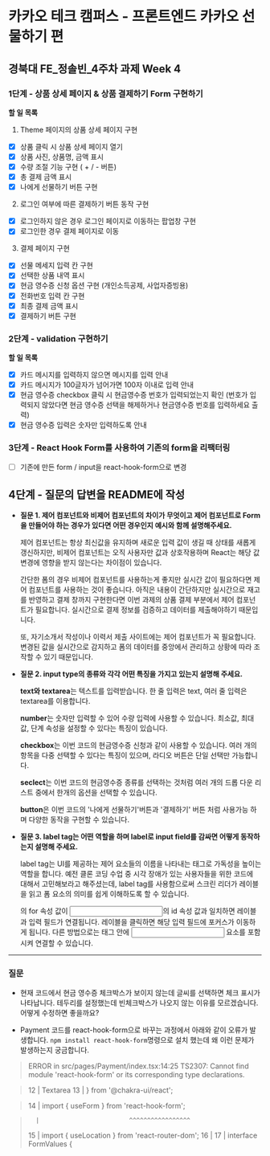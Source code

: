 # 카카오 테크 캠퍼스 - 프론트엔드 카카오 선물하기 편

## **경북대 FE\_정솔빈\_4주차 과제 Week 4**

### 1단계 - 상품 상세 페이지 & 상품 결제하기 Form 구현하기

**할 일 목록**

1. Theme 페이지의 상품 상세 페이지 구현

- [x] 상품 클릭 시 상품 상세 페이지 열기
- [x] 상품 사진, 상품명, 금액 표시
- [x] 수량 조절 기능 구현 ( + / - 버튼)
- [x] 총 결제 금액 표시
- [x] 나에게 선물하기 버튼 구현

2. 로그인 여부에 따른 결제하기 버튼 동작 구현

- [x] 로그인하지 않은 경우 로그인 페이지로 이동하는 팝업창 구현
- [x] 로그인한 경우 결제 페이지로 이동

3. 결제 페이지 구현

- [x] 선물 메세지 입력 칸 구현
- [x] 선택한 상품 내역 표시
- [x] 현금 영수증 신청 옵션 구현 (개인소득공제, 사업자증빙용)
- [x] 전화번호 입력 칸 구현
- [x] 최종 결제 금액 표시
- [x] 결제하기 버튼 구현

### 2단계 - validation 구현하기

**할 일 목록**

- [x] 카드 메시지를 입력하지 않으면 메시지를 입력 안내
- [x] 카드 메시지가 100글자가 넘어가면 100자 이내로 입력 안내
- [x] 현금 영수증 checkbox 클릭 시 현금영수증 번호가 입력되었는지 확인 (번호가 입력되지 않았다면 현금 영수증 선택을 해제하거나 현금영수증 번호를 입력하세요 출력)
- [x] 현금 영수증 입력은 숫자만 입력하도록 안내

### 3단계 - React Hook Form를 사용하여 기존의 form을 리팩터링

- [ ] 기존에 만든 form / input을 react-hook-form으로 변경

## 4단계 - 질문의 답변을 README에 작성

- **질문 1. 제어 컴포넌트와 비제어 컴포넌트의 차이가 무엇이고 제어 컴포넌트로 Form을 만들어야 하는 경우가 있다면 어떤 경우인지 예시와 함께 설명해주세요.**

  제어 컴포넌트는 항상 최신값을 유지하며 새로운 입력 값이 생길 때 상태를 새롭게 갱신하지만, 비제어 컴포넌트는 오직 사용자만 값과 상호작용하며 React는 해당 값 변경에 영향을 받지 않는다는 차이점이 있습니다.

  간단한 폼의 경우 비제어 컴포넌트를 사용하는게 좋지만 실시간 값이 필요하다면 제어 컴포넌트를 사용하는 것이 좋습니다. 아직은 내용이 간단하지만 실시간으로 재고를 반영하고 결제 창까지 구현한다면 이번 과제의 상품 결제 부분에서 제어 컴포넌트가 필요합니다. 실시간으로 결제 정보를 검증하고 데이터를 제출해야하기 때문입니다.

  또, 자기소개서 작성이나 이력서 제출 사이트에는 제어 컴포넌트가 꼭 필요합니다. 변경된 값을 실시간으로 감지하고 폼의 데이터를 중앙에서 관리하고 상황에 따라 조작할 수 있기 때문입니다.

- **질문 2. input type의 종류와 각각 어떤 특징을 가지고 있는지 설명해 주세요.**

  **text와 textarea**는 텍스트를 입력받습니다. 한 줄 입력은 text, 여러 줄 입력은 textarea를 이용합니다.

  **number**는 숫자만 입력할 수 있어 수량 입력에 사용할 수 있습니다. 최소값, 최대값, 단계 속성을 설정할 수 있다는 특징이 있습니다.

  **checkbox**는 이번 코드의 현금영수증 신청과 같이 사용할 수 있습니다. 여러 개의 항목을 다중 선택할 수 있다는 특징이 있으며, 라디오 버튼은 단일 선택만 가능합니다.

  **seclect**는 이번 코드의 현금영수증 종류를 선택하는 것처럼 여러 개의 드롭 다운 리스트 중에서 한개의 옵션을 선택할 수 있습니다.

  **button**은 이번 코드의 '나에게 선물하기'버튼과 '결제하기' 버튼 처럼 사용가능 하며 다양한 동작을 구현할 수 있습니다.

- **질문 3. label tag는 어떤 역할을 하며 label로 input field를 감싸면 어떻게 동작하는지 설명해 주세요.**

  label tag는 UI를 제공하는 제어 요소들의 이름을 나타내는 태그로 가독성을 높이는 역할을 합니다. 예전 클론 코딩 수업 중 시각 장애가 있는 사용자들을 위한 코드에 대해서 고민해보라고 해주셨는데, label tag를 사용함으로써 스크린 리더가 레이블을 읽고 폼 요소의 의미를 쉽게 이해하도록 할 수 있습니다.

  <label>의 for 속성 값이 <input>의 id 속성 값과 일치하면 레이블과 입력 필드가 연결됩니다. 레이블을 클릭하면 해당 입력 필드에 포커스가 이동하게 됩니다. 다른 방법으로는 <label> 태그 안에 <input> 요소를 포함시켜 연결할 수 있습니다.

---

### 질문

- 현재 코드에서 현금 영수증 체크박스가 보이지 않는데 글씨를 선택하면 체크 표시가 나타납니다. 테두리를 설정했는데 빈체크박스가 나오지 않는 이유를 모르겠습니다. 어떻게 수정하면 좋을까요?

- Payment 코드를 react-hook-form으로 바꾸는 과정에서 아래와 같이 오류가 발생합니다. `npm install react-hook-form`명령으로 설치 했는데 왜 이런 문제가 발생하는지 궁금합니다.

> ERROR in src/pages/Payment/index.tsx:14:25
> TS2307: Cannot find module 'react-hook-form' or its corresponding type declarations.

> 12 | Textarea
> 13 | } from '@chakra-ui/react';

> 14 | import { useForm } from 'react-hook-form';

>       |                         ^^^^^^^^^^^^^^^^^
>
> 15 | import { useLocation } from 'react-router-dom';
> 16 |
> 17 | interface FormValues {
